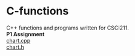 # C-functions
C++ functions and programs written for CSCI211.<br>
<b>P1 Assignment</b><br>
<a href="https://github.com/sntnmjones/CSU-Chico-Code/blob/master/Chart.cpp">chart.cpp</a><br>
<a href="https://github.com/sntnmjones/CSU-Chico-Code/blob/master/Chart.h">chart.h</a><br>
